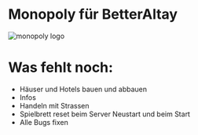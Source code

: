 # Monopoly für BetterAltay
![monopoly logo](https://user-images.githubusercontent.com/67799203/170809738-2b66a4d2-cc87-4fa5-9340-6a782f4f544d.png)




# Was fehlt noch:

- Häuser und Hotels bauen und abbauen
- Infos
- Handeln mit Strassen
- Spielbrett reset beim Server Neustart und beim Start
- Alle Bugs fixen
